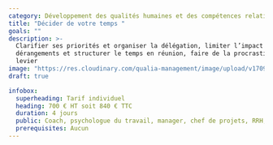 ```yaml
---
category: Développement des qualités humaines et des compétences relationnelles
title: "Décider de votre temps "
goals: ""
description: >-
  Clarifier ses priorités et organiser la délégation, limiter l’impact des
  dérangements et structurer le temps en réunion, faire de la procrastination un
  levier
image: "https://res.cloudinary.com/qualia-management/image/upload/v1709193921/flower_xtyxkp.jpg"
draft: true

infobox:
  superheading: Tarif individuel
  heading: 700 € HT soit 840 € TTC
  duration: 4 jours
  public: Coach, psychologue du travail, manager, chef de projets, RRH, consultant
  prerequisites: Aucun
---
```

